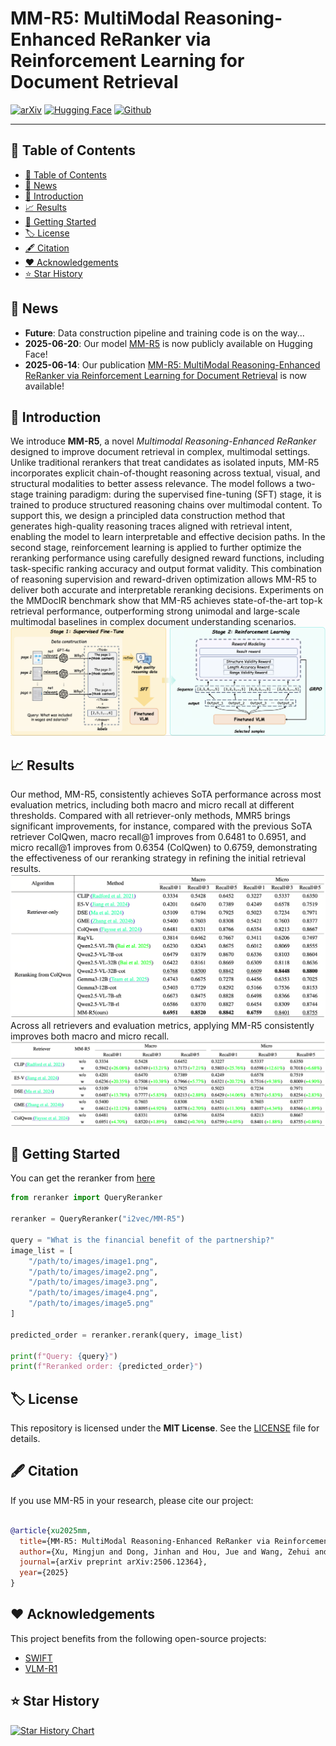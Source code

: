 # MM-R5: MultiModal Reasoning-Enhanced ReRanker via Reinforcement Learning for Document Retrieval

[![arXiv](https://img.shields.io/badge/arXiv-2506.12494-b31b1b.svg)](https://arxiv.org/abs/2506.12494)
[![Hugging Face](https://img.shields.io/badge/huggingface-MMR5-yellow.svg)](https://huggingface.co/i2vec/MM-R5)
[![Github](https://img.shields.io/badge/Github-MMR5-black.svg)](https://github.com/i2vec/MM-R5)
****

## 📖 Table of Contents

- [📖 Table of Contents](#-table-of-contents)
- [📢 News](#-news)
- [📖 Introduction](#-introduction)
- [📈 Results](#-results)
- [🚀 Getting Started](#-getting-started)
- [🏷️ License](#️-license)
- [🖋️ Citation](#️-citation)
- [❤️ Acknowledgements](#️-acknowledgements)
- [⭐ Star History](#-star-history)

## 📢 News

- **Future**: Data construction pipeline and training code is on the way...
- **2025-06-20**: Our model [MM-R5](https://huggingface.co/i2vec/MM-R5) is now publicly available on Hugging Face!
- **2025-06-14**: Our publication [MM-R5: MultiModal Reasoning-Enhanced ReRanker via Reinforcement Learning for Document Retrieval](https://arxiv.org/abs/2506.12364) is now available!

## 📖 Introduction

We introduce **MM-R5**, a novel *Multimodal Reasoning-Enhanced ReRanker* designed to improve document retrieval in complex, multimodal settings. Unlike traditional rerankers that treat candidates as isolated inputs, MM-R5 incorporates explicit chain-of-thought reasoning across textual, visual, and structural modalities to better assess relevance. The model follows a two-stage training paradigm: during the supervised fine-tuning (SFT) stage, it is trained to produce structured reasoning chains over multimodal content. To support this, we design a principled data construction method that generates high-quality reasoning traces aligned with retrieval intent, enabling the model to learn interpretable and effective decision paths. In the second stage, reinforcement learning is applied to further optimize the reranking performance using carefully designed reward functions, including task-specific ranking accuracy and output format validity. This combination of reasoning supervision and reward-driven optimization allows MM-R5 to deliver both accurate and interpretable reranking decisions. Experiments on the MMDocIR benchmark show that MM-R5 achieves state-of-the-art top-k retrieval performance, outperforming strong unimodal and large-scale multimodal baselines in complex document understanding scenarios.
![overall](./assets/overall.png)

## 📈 Results

Our method, MM-R5, consistently achieves SoTA performance across most evaluation
metrics, including both macro and micro recall at different
thresholds. Compared with all retriever-only methods, MMR5 brings significant improvements, for instance, compared
with the previous SoTA retriever ColQwen, macro recall@1
improves from 0.6481 to 0.6951, and micro recall@1 improves from 0.6354 (ColQwen) to 0.6759, demonstrating the
effectiveness of our reranking strategy in refining the initial
retrieval results.
![experiments](./assets/experiments.png)
Across all retrievers and evaluation metrics, applying MM-R5 consistently improves both macro
and micro recall.
![experiments2](./assets/experiments2.png)

## 🚀 Getting Started

You can get the reranker from [here](https://github.com/i2vec/MM-R5/blob/main/examples/reranker.py)

```python
from reranker import QueryReranker

reranker = QueryReranker("i2vec/MM-R5")

query = "What is the financial benefit of the partnership?"
image_list = [
    "/path/to/images/image1.png", 
    "/path/to/images/image2.png", 
    "/path/to/images/image3.png", 
    "/path/to/images/image4.png", 
    "/path/to/images/image5.png"
]

predicted_order = reranker.rerank(query, image_list)

print(f"Query: {query}")
print(f"Reranked order: {predicted_order}")
```

## 🏷️ License

This repository is licensed under the **MIT License**. See the [LICENSE](LICENSE) file for details.

## 🖋️ Citation

If you use MM-R5 in your research, please cite our project:

```bibtex

@article{xu2025mm,
  title={MM-R5: MultiModal Reasoning-Enhanced ReRanker via Reinforcement Learning for Document Retrieval},
  author={Xu, Mingjun and Dong, Jinhan and Hou, Jue and Wang, Zehui and Li, Sihang and Gao, Zhifeng and Zhong, Renxin and Cai, Hengxing},
  journal={arXiv preprint arXiv:2506.12364},
  year={2025}
}
```

## ❤️ Acknowledgements

This project benefits from the following open-source projects:

- [SWIFT](https://github.com/modelscope/ms-swift)
- [VLM-R1](https://github.com/om-ai-lab/VLM-R1)

## ⭐ Star History

[![Star History Chart](https://api.star-history.com/svg?repos=i2vec/MM-R5&type=Date)](https://www.star-history.com/#i2vec/MM-R5&Date)
